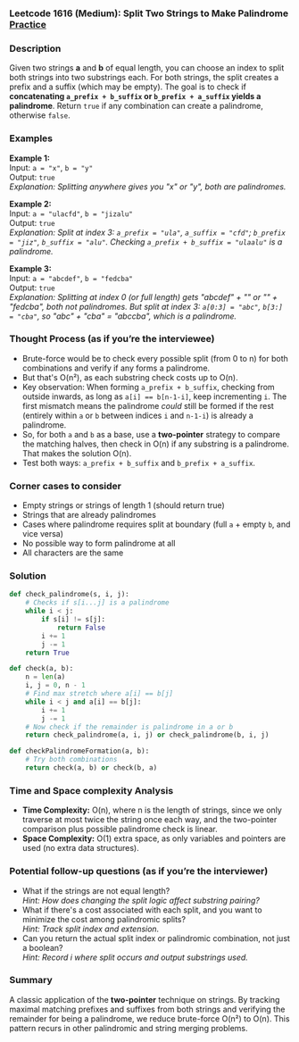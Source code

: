 ### Leetcode 1616 (Medium): Split Two Strings to Make Palindrome [Practice](https://leetcode.com/problems/split-two-strings-to-make-palindrome)

### Description  
Given two strings **a** and **b** of equal length, you can choose an index to split both strings into two substrings each. For both strings, the split creates a prefix and a suffix (which may be empty). The goal is to check if **concatenating `a_prefix + b_suffix` or `b_prefix + a_suffix` yields a palindrome**. Return `true` if any combination can create a palindrome, otherwise `false`.

### Examples  

**Example 1:**  
Input: `a = "x"`, `b = "y"`  
Output: `true`  
*Explanation: Splitting anywhere gives you "x" or "y", both are palindromes.*

**Example 2:**  
Input: `a = "ulacfd"`, `b = "jizalu"`  
Output: `true`  
*Explanation: Split at index 3: `a_prefix = "ula"`, `a_suffix = "cfd"`; `b_prefix = "jiz"`, `b_suffix = "alu"`. Checking `a_prefix + b_suffix = "ulaalu"` is a palindrome.*

**Example 3:**  
Input: `a = "abcdef"`, `b = "fedcba"`  
Output: `true`  
*Explanation: Splitting at index 0 (or full length) gets "abcdef" + "" or "" + "fedcba", both not palindromes. But split at index 3: `a[0:3] = "abc"`, `b[3:] = "cba"`, so "abc" + "cba" = "abccba", which is a palindrome.*

### Thought Process (as if you’re the interviewee)  
- Brute-force would be to check every possible split (from 0 to n) for both combinations and verify if any forms a palindrome.
- But that's O(n²), as each substring check costs up to O(n).
- Key observation: When forming `a_prefix + b_suffix`, checking from outside inwards, as long as `a[i] == b[n-1-i]`, keep incrementing `i`. The first mismatch means the palindrome *could* still be formed if the rest (entirely within `a` or `b` between indices `i` and `n-1-i`) is already a palindrome.
- So, for both `a` and `b` as a base, use a **two-pointer** strategy to compare the matching halves, then check in O(n) if any substring is a palindrome. That makes the solution O(n).
- Test both ways: `a_prefix + b_suffix` and `b_prefix + a_suffix`.

### Corner cases to consider  
- Empty strings or strings of length 1 (should return true)
- Strings that are already palindromes
- Cases where palindrome requires split at boundary (full `a` + empty `b`, and vice versa)
- No possible way to form palindrome at all
- All characters are the same

### Solution

```python
def check_palindrome(s, i, j):
    # Checks if s[i...j] is a palindrome
    while i < j:
        if s[i] != s[j]:
            return False
        i += 1
        j -= 1
    return True

def check(a, b):
    n = len(a)
    i, j = 0, n - 1
    # Find max stretch where a[i] == b[j]
    while i < j and a[i] == b[j]:
        i += 1
        j -= 1
    # Now check if the remainder is palindrome in a or b
    return check_palindrome(a, i, j) or check_palindrome(b, i, j)

def checkPalindromeFormation(a, b):
    # Try both combinations
    return check(a, b) or check(b, a)
```

### Time and Space complexity Analysis  
- **Time Complexity:** O(n), where n is the length of strings, since we only traverse at most twice the string once each way, and the two-pointer comparison plus possible palindrome check is linear.
- **Space Complexity:** O(1) extra space, as only variables and pointers are used (no extra data structures).

### Potential follow-up questions (as if you’re the interviewer)  
- What if the strings are not equal length?  
  *Hint: How does changing the split logic affect substring pairing?*
- What if there's a cost associated with each split, and you want to minimize the cost among palindromic splits?  
  *Hint: Track split index and extension.*
- Can you return the actual split index or palindromic combination, not just a boolean?  
  *Hint: Record i where split occurs and output substrings used.*

### Summary
A classic application of the **two-pointer** technique on strings. By tracking maximal matching prefixes and suffixes from both strings and verifying the remainder for being a palindrome, we reduce brute-force O(n²) to O(n). This pattern recurs in other palindromic and string merging problems.